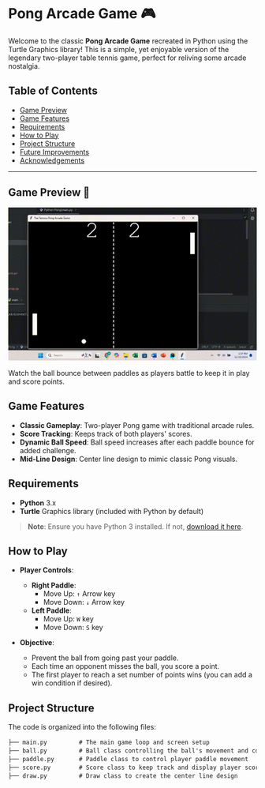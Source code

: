 # Pong Arcade Game 🎮

Welcome to the classic **Pong Arcade Game** recreated in Python using the Turtle Graphics library! This is a simple, yet enjoyable version of the legendary two-player table tennis game, perfect for reliving some arcade nostalgia.

## Table of Contents
- [Game Preview](#game-preview)
- [Game Features](#game-features)
- [Requirements](#requirements)
- [How to Play](#how-to-play)
- [Project Structure](#project-structure)
- [Future Improvements](#future-improvements)
- [Acknowledgements](#acknowledgements)

---

## Game Preview 🎥
<img src="pong_preview.gif" alt="Pong Game Preview" width="600">

Watch the ball bounce between paddles as players battle to keep it in play and score points. 

## Game Features
- **Classic Gameplay**: Two-player Pong game with traditional arcade rules.
- **Score Tracking**: Keeps track of both players' scores.
- **Dynamic Ball Speed**: Ball speed increases after each paddle bounce for added challenge.
- **Mid-Line Design**: Center line design to mimic classic Pong visuals.

## Requirements
- **Python** 3.x
- **Turtle** Graphics library (included with Python by default)

> **Note**: Ensure you have Python 3 installed. If not, [download it here](https://www.python.org/downloads/).

## How to Play

- **Player Controls**:
  - **Right Paddle**:
    - Move Up: `↑` Arrow key
    - Move Down: `↓` Arrow key
  - **Left Paddle**:
    - Move Up: `W` key
    - Move Down: `S` key

- **Objective**:
  - Prevent the ball from going past your paddle.
  - Each time an opponent misses the ball, you score a point.
  - The first player to reach a set number of points wins (you can add a win condition if desired).

## Project Structure

The code is organized into the following files:

```markdown
├── main.py         # The main game loop and screen setup
├── ball.py         # Ball class controlling the ball's movement and collision
├── paddle.py       # Paddle class to control player paddle movement
├── score.py        # Score class to keep track and display player scores
├── draw.py         # Draw class to create the center line design

